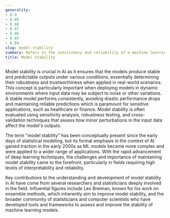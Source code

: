 ```yaml
---
generality:
- 0.9
- 0.89
- 0.88
- 0.87
- 0.86
- 0.85
- 0.84
slug: model-stability
summary: Refers to the consistency and reliability of a machine learning model's performance when exposed to different subsets of data or slight variations in input.
title: Model Stability
---
```


Model stability is crucial in AI as it ensures that the models produce stable and predictable outputs under various conditions, essentially determining their robustness and trustworthiness when applied in real-world scenarios. This concept is particularly important when deploying models in dynamic environments where input data may be subject to noise or other variations. A stable model performs consistently, avoiding drastic performance drops and maintaining reliable predictions which is paramount for sensitive applications, such as healthcare or finance. Model stability is often evaluated using sensitivity analysis, robustness testing, and cross-validation techniques that assess how minor perturbations in the input data affect the model's outputs.

The term "model stability" has been conceptually present since the early days of statistical modeling, but its formal emphasis in the context of AI gained traction in the early 2000s as ML models became more complex and were applied to a wider range of applications. With the rapid advancement of deep learning techniques, the challenges and importance of maintaining model stability came to the forefront, particularly in fields requiring high levels of interpretability and reliability.

Key contributions to the understanding and development of model stability in AI have come from several researchers and statisticians deeply involved in the field. Influential figures include Leo Breiman, known for his work on ensemble methods, which inherently aim to improve model stability, and the broader community of statisticians and computer scientists who have developed tools and frameworks to assess and improve the stability of machine learning models.
